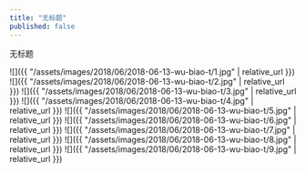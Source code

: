 ```yaml
---
title: "无标题"
published: false
---
```

无标题



![]({{ "/assets/images/2018/06/2018-06-13-wu-biao-t/1.jpg" | relative_url }})
![]({{ "/assets/images/2018/06/2018-06-13-wu-biao-t/2.jpg" | relative_url }})
![]({{ "/assets/images/2018/06/2018-06-13-wu-biao-t/3.jpg" | relative_url }})
![]({{ "/assets/images/2018/06/2018-06-13-wu-biao-t/4.jpg" | relative_url }})
![]({{ "/assets/images/2018/06/2018-06-13-wu-biao-t/5.jpg" | relative_url }})
![]({{ "/assets/images/2018/06/2018-06-13-wu-biao-t/6.jpg" | relative_url }})
![]({{ "/assets/images/2018/06/2018-06-13-wu-biao-t/7.jpg" | relative_url }})
![]({{ "/assets/images/2018/06/2018-06-13-wu-biao-t/8.jpg" | relative_url }})
![]({{ "/assets/images/2018/06/2018-06-13-wu-biao-t/9.jpg" | relative_url }})
